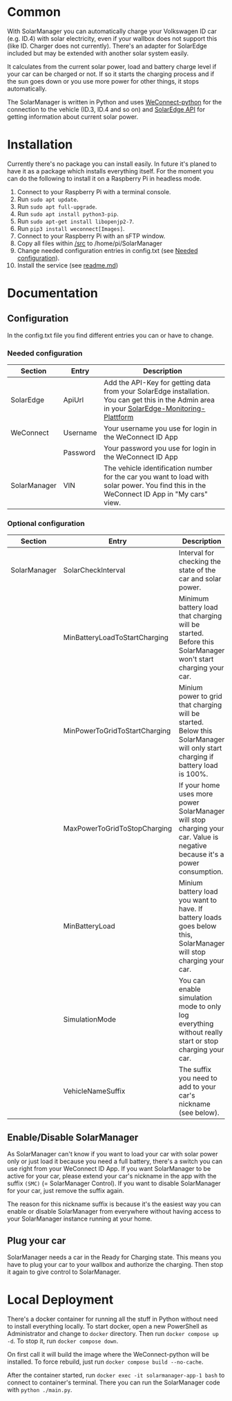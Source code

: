 # Common
With SolarManager you can automatically charge your Volkswagen ID car (e.g. ID.4) with solar electricity, even if your wallbox does not support this (like ID. Charger does not currently). There's an adapter for SolarEdge included but may be extended with another solar system easily.

It calculates from the current solar power, load and battery charge level if your car can be charged or not. If so it starts the charging process and if the sun goes down or you use more power for other things, it stops automatically.

The SolarManager is written in Python and uses [WeConnect-python](https://github.com/tillsteinbach/WeConnect-python) for the connection to the vehicle (ID.3, ID.4 and so on) and [SolarEdge API](https://www.solaredge.com/sites/default/files/se_monitoring_api.pdf) for getting information about current solar power.

# Installation
Currently there's no package you can install easily. In future it's planed to have it as a package which installs everything itself. For the moment you can do the following to install it on a Raspberry Pi in headless mode.

1. Connect to your Raspberry Pi with a terminal console.
2. Run `sudo apt update`.
3. Run `sudo apt full-upgrade`.
4. Run `sudo apt install python3-pip`.
5. Run `sudo apt-get install libopenjp2-7`.
6. Run `pip3 install weconnect[Images]`.
7. Connect to your Raspberry Pi with an sFTP window.
8. Copy all files within [/src](/src) to /home/pi/SolarManager
9. Change needed configuration entries in config.txt (see [Needed configuration](#needed-configuration)).
10. Install the service (see [readme.md](/service))

# Documentation
## Configuration
In the config.txt file you find different entries you can or have to change.

### Needed configuration
|Section|Entry|Description|
|---|---|---|
|SolarEdge|ApiUrl|Add the API-Key for getting data from your SolarEdge installation. You can get this in the Admin area in your [SolarEdge-Monitoring-Plattform](https://monitoring.solaredge.com/)||
|WeConnect|Username|Your username you use for login in the WeConnect ID App|
||Password|Your password you use for login in the WeConnect ID App|
|SolarManager|VIN|The vehicle identification number for the car you want to load with solar power. You find this in the WeConnect ID App in "My cars" view.|

### Optional configuration
|Section|Entry|Description|
|---|---|---|
|SolarManager|SolarCheckInterval|Interval for checking the state of the car and solar power.|
||MinBatteryLoadToStartCharging|Minimum battery load that charging will be started. Before this SolarManager won't start charging your car.|
||MinPowerToGridToStartCharging|Minium power to grid that charging will be started. Below this SolarManager will only start charging if battery load is 100%.|
||MaxPowerToGridToStopCharging|If your home uses more power SolarManager will stop charging your car. Value is negative because it's a power consumption.|
||MinBatteryLoad|Minium battery load you want to have. If battery loads goes below this, SolarManager will stop charging your car.|
||SimulationMode|You can enable simulation mode to only log everything without really start or stop charging your car.|
||VehicleNameSuffix|The suffix you need to add to your car's nickname (see below).|

## Enable/Disable SolarManager
As SolarManager can't know if you want to load your car with solar power only or just load it because you need a full battery, there's a switch you can use right from your WeConnect ID App. If you want SolarManager to be active for your car, please extend your car's nickname in the app with the suffix `(SMC)` (= SolarManager Control). If you want to disable SolarManager for your car, just remove the suffix again.

The reason for this nickname suffix is because it's the easiest way you can enable or disable SolarManager from everywhere without having access to your SolarManager instance running at your home.

## Plug your car
SolarManager needs a car in the Ready for Charging state. This means you have to plug your car to your wallbox and authorize the charging. Then stop it again to give control to SolarManager.

# Local Deployment
There's a docker container for running all the stuff in Python without need to install everything locally.
To start docker, open a new PowerShell as Administrator and change to `docker` directory. Then run `docker compose up -d`. To stop it, run `docker compose down`.

On first call it will build the image where the WeConnect-python will be installed. To force rebuild, just run `docker compose build --no-cache`.

After the container started, run `docker exec -it solarmanager-app-1 bash` to connect to container's terminal. There you can run the SolarManager code with `python ./main.py`.

